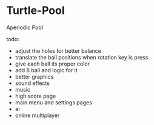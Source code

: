 # Turtle-Pool
Aperiodic Pool

todo:
- adjust the holes for better balance
- translate the ball positions when rotation key is press
- give each ball its proper color
- add 8 ball and logic for it
- better graphics
- sound effects
- music
- high score page
- main menu and settings pages
- ai
- online multiplayer
